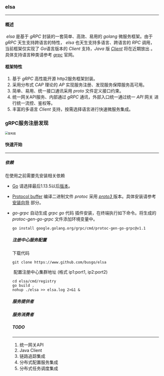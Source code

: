 ### elsa

***

#### 概述

​		*elsa* 是基于 *gRPC* 封装的一套简单、高效、易用的 *golang* 微服务框架。由于 *gRPC* 天生支持跨语言的特性， *elsa* 也天生支持多语言、跨语言的 *RPC* 调用，当前框架仅实现了 *Go*语言版本的 *Client* 支持，*Java* 版 *[Client](http://wwww.github.com/busgo/elsa-java)* 将在近期放出 。具体支持语言种类请参考 *[grpc](https://www.grpc.io/)* 官网。

#### 框架特性

1. 基于 *gRPC* 高性能开源 http2服务框架封装。
2. 采用分布式 *CAP* 理论的 *AP* 实现服务注册、发现服务保障服务高可用。
3. 简单、易用、统一接口通讯采用 *proto* 文件定义接口约束。
4. 统一网关API服务、内部通过 *gRPC* 通讯，外部入口统一通过统一 *API* 网关 进行统一流控、鉴权等。
5. 丰富的多语言 *Client* 支持，按需选择语言进行快速微服务集成。



### gRPC服务注册发现



<img src="https://raw.githubusercontent.com/busgo/elsa/master/docs/img/arch.png" alt="架构图" style="zoom:60%;" />

#### 快速开始

***

##### 依赖

在使用之前需要先安装相关依赖

* [Go](https://github.com/golang) 请选择最后1.13.5以后[版本](https://golang.org/doc/devel/release.html)。 

* [Protocol buffer](https://developers.google.com/protocol-buffers) 编译二进制文件 *protoc* 采用 [*proto3* ](https://developers.google.com/protocol-buffers/docs/proto3)版本。具体安装请参考 [安装向导](https://www.grpc.io/docs/protoc-installation/) 部分。

* *go-grpc* 自动生成 *grpc go* 代码 插件安装，在终端执行如下命令。将生成的 *protoc-gen-go-grpc* 文件添加环境变量中。

  ```shell
  go install google.golang.org/grpc/cmd/protoc-gen-go-grpc@v1.1
  ```

   

  ##### 注册中心服务配置

  下载代码

  ``` shell
  git clone https://www.github.com/busgo/elsa
  ```

  ​      配置注册中心集群地址 (格式 ip1:port1, ip2:port2)

  ```shell
  cd elsa/cmd/registry
  go build .
  nohup ./elsa >> elsa.log 2>&1 &
  ```

  ##### 服务提供者

  

  ##### 服务消费者

  

  ##### TODO

  ***

  1. 统一网关API 
  2. Java Client 
  3. 链路追踪集成
  4. 分布式配置服务集成
  5. 分布式任务调度集成

  


